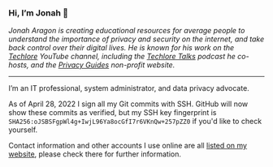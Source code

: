 ### Hi, I’m Jonah 👋

*Jonah Aragon is creating educational resources for average people to understand the importance of privacy and security on the internet, and take back control over their digital lives. He is known for his work on the [Techlore](https://www.youtube.com/playlist?list=PL3KeV6Ui_4CZRb5Z4qZjsIGZrUWbDc3Mn) YouTube channel, including the [Techlore Talks](https://www.imdb.com/title/tt27252550/) podcast he co-hosts, and the [Privacy Guides](https://www.privacyguides.org) non-profit website.*

---

I’m an IT professional, system administrator, and data privacy advocate.

As of April 28, 2022 I sign all my Git commits with SSH. GitHub will now show these commits as verified, but my SSH key fingerprint is `SHA256:oJSBSFgpWl4g+IwjL96Ya8ocGfI7r6VKnQw+257pZZ0` if you'd like to check yourself.

Contact information and other accounts I use online are all [listed on my website](https://www.jonaharagon.com/accounts), please check there for further information.
